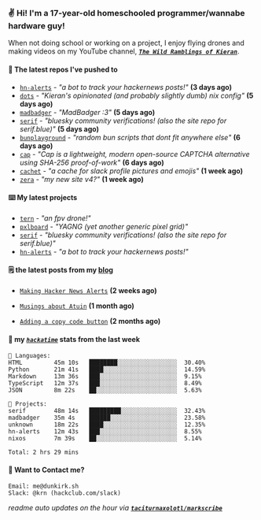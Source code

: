 ### ✌️ Hi! I'm a 17-year-old homeschooled programmer/wannabe hardware guy!

When not doing school or working on a project, I enjoy flying drones and making videos on my YouTube channel, [**_`The Wild Ramblings of Kieran`_**](https://youtube.com/@kieran.rambles).

#### 👷 The latest repos I've pushed to

- [`hn-alerts`](https://github.com/taciturnaxolotl/hn-alerts) - _"a bot to track your hackernews posts!"_ **(3 days ago)**
- [`dots`](https://github.com/taciturnaxolotl/dots) - _"Kieran's opinionated (and probably slightly dumb) nix config"_ **(5 days ago)**
- [`madbadger`](https://github.com/taciturnaxolotl/madbadger) - _"MadBadger :3"_ **(5 days ago)**
- [`serif`](https://github.com/taciturnaxolotl/serif) - _"bluesky community verifications! (also the site repo for serif.blue)"_ **(5 days ago)**
- [`bunplayground`](https://github.com/taciturnaxolotl/bunplayground) - _"random bun scripts that dont fit anywhere else"_ **(6 days ago)**
- [`cap`](https://github.com/tiagorangel1/cap) - _"Cap is a lightweight, modern open-source CAPTCHA alternative using SHA-256 proof-of-work"_ **(6 days ago)**
- [`cachet`](https://github.com/taciturnaxolotl/cachet) - _"a cache for slack profile pictures and emojis"_ **(1 week ago)**
- [`zera`](https://github.com/taciturnaxolotl/zera) - _"my new site v4?"_ **(1 week ago)**

#### ⌨️ My latest projects

- [`tern`](https://github.com/taciturnaxolotl/tern) - _"an fpv drone!"_
- [`pxlboard`](https://github.com/taciturnaxolotl/pxlboard) - _"YAGNG (yet another generic pixel grid)"_
- [`serif`](https://github.com/taciturnaxolotl/serif) - _"bluesky community verifications! (also the site repo for serif.blue)"_
- [`hn-alerts`](https://github.com/taciturnaxolotl/hn-alerts) - _"a bot to track your hackernews posts!"_

#### 🗒️ the latest posts from my [blog](https://dunkirk.sh)

- [`Making Hacker News Alerts`](https://dunkirk.sh/blog/hn-alerts/) **(2 weeks ago)**

- [`Musings about Atuin`](https://dunkirk.sh/blog/atuin/) **(1 month ago)**

- [`Adding a copy code button`](https://dunkirk.sh/blog/adding-a-copy-button/) **(2 months ago)**



#### 📡 my [_`hackatime`_](https://waka.hackclub.com) stats from the last week

```text
💾 Languages:
HTML         45m 10s   ████████░░░░░░░░░░░░░░░░░  30.40%
Python       21m 41s   ████░░░░░░░░░░░░░░░░░░░░░  14.59%
Markdown     13m 36s   ███░░░░░░░░░░░░░░░░░░░░░░  9.15%
TypeScript   12m 37s   ███░░░░░░░░░░░░░░░░░░░░░░  8.49%
JSON         8m 22s    ██░░░░░░░░░░░░░░░░░░░░░░░  5.63%

💼 Projects:
serif        48m 14s   █████████░░░░░░░░░░░░░░░░  32.43%
madbadger    35m 4s    ██████░░░░░░░░░░░░░░░░░░░  23.58%
unknown      18m 22s   ████░░░░░░░░░░░░░░░░░░░░░  12.35%
hn-alerts    12m 43s   ███░░░░░░░░░░░░░░░░░░░░░░  8.55%
nixos        7m 39s    ██░░░░░░░░░░░░░░░░░░░░░░░  5.14%

Total: 2 hrs 29 mins
```

#### 📮 Want to Contact me?

```text
Email: me@dunkirk.sh
Slack: @krn (hackclub.com/slack)
```

_readme auto updates on the hour via [**`taciturnaxolotl/markscribe`**](https://github.com/taciturnaxolotl/markscribe)_
